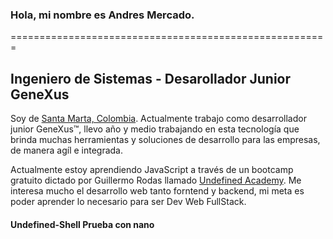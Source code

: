 ### Hola, mi nombre es Andres Mercado.
=======================================================
## Ingeniero de Sistemas - Desarollador Junior GeneXus

Soy de [Santa Marta, Colombia](https://goo.gl/maps/avC1f8jxiWWHxVTi6). Actualmente trabajo como desarrollador junior GeneXus™, llevo año y medio trabajando en esta tecnología que brinda muchas herramientas y soluciones de desarrollo para las empresas, de manera agíl e integrada.

Actualmente estoy aprendiendo JavaScript a través de un bootcamp gratuito dictado por Guillermo Rodas llamado [Undefined Academy](https://undefined.academy/). Me interesa mucho el desarrollo web tanto forntend y backend, mi meta es poder aprender lo necesario para ser Dev Web FullStack.

#### Undefined-Shell Prueba con nano

<!--
**andresmercado92/andresmercado92** is a ✨ _special_ ✨ repository because its `README.md` (this file) appears on your GitHub profile.

Here are some ideas to get you started:

- 🔭 I’m currently working on ...
- 🌱 I’m currently learning ...
- 👯 I’m looking to collaborate on ...
- 🤔 I’m looking for help with ...
- 💬 Ask me about ...
- 📫 How to reach me: ...
- 😄 Pronouns: ...
- ⚡ Fun fact: ...
-->

